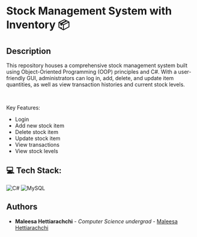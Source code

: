<p align="Left">
<h1> Stock Management System with Inventory 📦</h1>
</p>

## Description

This repository houses a comprehensive stock management system built using Object-Oriented Programming (OOP) principles and C#. With a user-friendly GUI, administrators can log in, add, delete, and update item quantities, as well as view transaction histories and current stock levels.

<br>

Key Features:

<ul>
  <li>Login</li>
  <li>Add new stock item</li>
  <li>Delete stock item</li>
  <li>Update stock item</li>
  <li>View transactions</li>
  <li>View stock levels</li>
</ul>

## 💻 Tech Stack:

![C#](https://img.shields.io/badge/c%23-%23239120.svg?style=for-the-badge&logo=csharp&logoColor=white) 
![MySQL](https://img.shields.io/badge/mysql-%2300000f.svg?style=for-the-badge&logo=mysql&logoColor=white) 

## Authors

- **Maleesa Hettiarachchi** - *Computer Science undergrad* - [Maleesa Hettiarachchi](https://github.com/Maleesanat01/) 

